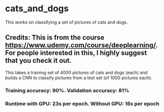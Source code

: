 # cats_and_dogs
This works on classifying a set of pictures of cats and dogs.

## Credits: This is from the course https://www.udemy.com/course/deeplearning/. For people interested in this, I highly suggest that you check it out.

This takes a training set of 4000 pictures of cats and dogs (each) and builds a CNN to classify pictures from a test set (of 1000 pictures each).

### Training accuracy: 90%. Validation accuracy: 81%
### Runtime with GPU: 23s per epoch. Without GPU: 16s per epoch